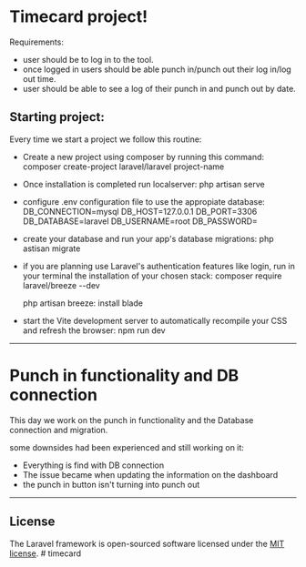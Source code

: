 # Timecard project!

Requirements:
- user should be to log in to the tool.
- once logged in users should be able punch in/punch out their log in/log out time.
- user should be able to see a log of their punch in and punch out by date.

## Starting project:

Every time we start a project we follow this routine:
- Create a new project using composer by running this command:
    composer create-project laravel/laravel project-name

-  Once installation is completed run localserver:
    php artisan serve

- configure .env configuration file to use the appropiate database:
    DB_CONNECTION=mysql
    DB_HOST=127.0.0.1
    DB_PORT=3306
    DB_DATABASE=laravel
    DB_USERNAME=root
    DB_PASSWORD=

- create your database and run your app's database migrations:
    php astisan migrate

- if you are planning use Laravel's authentication features like login, run in your terminal the installation of your chosen stack:
    composer require laravel/breeze --dev

    php artisan breeze: install blade

- start the Vite development server to automatically recompile your CSS and refresh the browser:
    npm run dev

---
# Punch in functionality and DB connection

This day we work on the punch in functionality and the Database connection and migration.

some downsides had been experienced and still working on it:
+ Everything is find with DB connection
+ The issue became when updating the information on the dashboard
+ the punch in button isn't turning into punch out
---
## License

The Laravel framework is open-sourced software licensed under the [MIT license](https://opensource.org/licenses/MIT).
#   t i m e c a r d 
 
 
